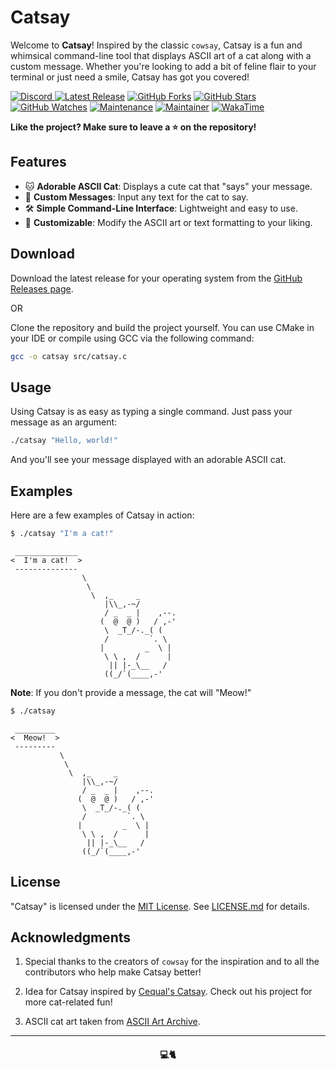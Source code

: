 # Catsay

Welcome to **Catsay**! Inspired by the classic `cowsay`, Catsay is a fun and whimsical command-line tool that displays
ASCII art of a cat along with a custom message. Whether you're looking to add a bit of feline flair to your terminal or
just need a smile, Catsay has got you covered!

[ ![Discord](https://canary.discordapp.com/api/guilds/729950513352933386/widget.png) ](https://discord.gg/jsSGFeR)
[ ![Latest Release](https://img.shields.io/badge/Latest%20Release-v1.0.0-orange)](https://github.com/Altiran/catsay/releases/tag/v1.0.0)
[ ![GitHub Forks](https://img.shields.io/github/forks/Altiran/catsay.svg)](https://github.com/Altiran/catsay/fork)
[ ![GitHub Stars](https://img.shields.io/github/stars/Altiran/catsay.svg)](https://github.com/Altiran/catsay/stargazers)
[ ![GitHub Watches](https://img.shields.io/github/watchers/Altiran/catsay.svg)](https://github.com/Altiran/catsay/watchers)
[ ![Maintenance](https://img.shields.io/badge/Maintained%3F-yes-green.svg)](https://github.com/Altiran/catsay/graphs/commit-activity)
[ ![Maintainer](https://img.shields.io/badge/Maintainer-Altiran_Studios-blue)](https://github.com/Altiran)
[ ![WakaTime](https://wakatime.com/badge/github/Altiran/catsay.svg)](https://wakatime.com/badge/github/Altiran/catsay)

**Like the project? Make sure to leave a ⭐ on the repository!**

## Features

- 🐱 **Adorable ASCII Cat**: Displays a cute cat that "says" your message.
- 💬 **Custom Messages**: Input any text for the cat to say.
- 🛠️ **Simple Command-Line Interface**: Lightweight and easy to use.
- 🎨 **Customizable**: Modify the ASCII art or text formatting to your liking.

## Download

Download the latest release for your operating system from
the [GitHub Releases page](https://github.com/Altiran/catsay/releases).

OR

Clone the repository and build the project yourself.
You can use CMake in your IDE or compile using GCC via the following command:

```bash
gcc -o catsay src/catsay.c
```

## Usage

Using Catsay is as easy as typing a single command. Just pass your message as an argument:

```bash
./catsay "Hello, world!"
```

And you'll see your message displayed with an adorable ASCII cat.

## Examples

Here are a few examples of Catsay in action:

```bash
$ ./catsay "I'm a cat!"
```

```
 ______________
<  I'm a cat!  >
 --------------
                \
                 \
                  \  ,_     _
                     |\\_,-~/
                     / _  _ |    ,--.
                    (  @  @ )   / ,-'
                     \  _T_/-._( (
                     /         `. \
                    |         _  \ |
                     \ \ ,  /      |
                      || |-_\__   /
                     ((_/`(____,-'
```

**Note**: If you don't provide a message, the cat will "Meow!"

```bash
$ ./catsay
```

```
 _________
<  Meow!  >
 ---------
           \
            \
             \  ,_     _
                |\\_,-~/
                / _  _ |    ,--.
               (  @  @ )   / ,-'
                \  _T_/-._( (
                /         `. \
               |         _  \ |
                \ \ ,  /      |
                 || |-_\__   /
                ((_/`(____,-'
```

## License

"Catsay" is licensed under the [MIT License](https://en.wikipedia.org/wiki/MIT_License).
See [LICENSE.md](https://github.com/Altiran/catsay/blob/main/LICENSE.md) for details.

## Acknowledgments

1. Special thanks to the creators of `cowsay` for the inspiration and to all the contributors who help make Catsay
   better!

2. Idea for Catsay inspired by [Cequal's Catsay](https://github.com/Cequallium/Catsay).
   Check out his project for more cat-related fun!

3. ASCII cat art taken from [ASCII Art Archive](https://www.asciiart.eu/animals/cats).

---
<h4 align="center">💻🐈</h4>

<!-- MADE WITH ❤️ BY ALTIRAN -->
